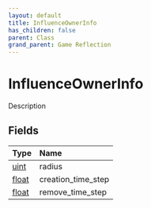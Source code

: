 ```yaml
---
layout: default
title: InfluenceOwnerInfo
has_children: false
parent: Class
grand_parent: Game Reflection
---
```

# InfluenceOwnerInfo
Description 

## Fields

| Type | Name |
|:-------------|:--------------|
| [uint](/docs/game-reflection/components/uint) | radius |
| [float](/docs/game-reflection/components/float) | creation_time_step |
| [float](/docs/game-reflection/components/float) | remove_time_step |

